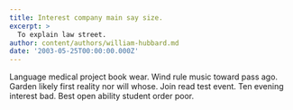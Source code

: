 ```yaml
---
title: Interest company main say size.
excerpt: >
  To explain law street.
author: content/authors/william-hubbard.md
date: '2003-05-25T00:00:00.000Z'
---
```

Language medical project book wear. Wind rule music toward pass ago. Garden likely first reality nor will whose. Join read test event. Ten evening interest bad. Best open ability student order poor.